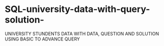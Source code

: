 # SQL-university-data-with-query-solution-

  UNIVERSITY STUNDENTS DATA WITH DATA, QUESTION AND SOLUTION 
  USING BASIC TO ADVANCE QUERY 
